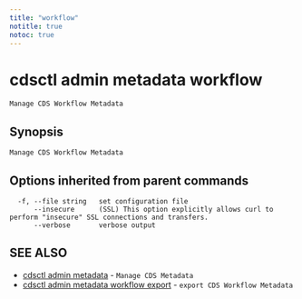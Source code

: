 ```yaml
---
title: "workflow"
notitle: true
notoc: true
---
```

# cdsctl admin metadata workflow

`Manage CDS Workflow Metadata`

## Synopsis

`Manage CDS Workflow Metadata`

## Options inherited from parent commands

```
  -f, --file string   set configuration file
      --insecure      (SSL) This option explicitly allows curl to perform "insecure" SSL connections and transfers.
      --verbose       verbose output
```

## SEE ALSO

* [cdsctl admin metadata](/docs/components/cdsctl/admin/metadata/)	 - `Manage CDS Metadata`
* [cdsctl admin metadata workflow export](/docs/components/cdsctl/admin/metadata/workflow/export/)	 - `export CDS Workflow Metadata`

